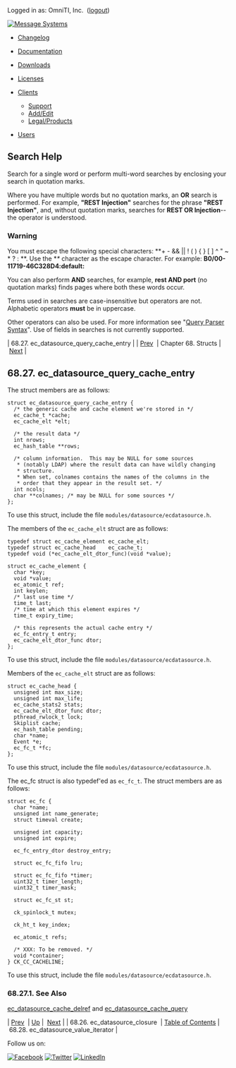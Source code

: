 Logged in as: OmniTI, Inc.  ([logout](https://support.messagesystems.com/logout.php))

[![Message Systems](https://support.messagesystems.com/images/ms-white205.png)](https://support.messagesystems.com/start.php) 

*   [Changelog](https://support.messagesystems.com/start.php?show=changelog)
*   [Documentation](https://support.messagesystems.com/docs/)
*   [Downloads](https://support.messagesystems.com/start.php)

*   [Licenses](https://support.messagesystems.com/license_summary.php)
*   <a href="">Clients</a>
    *   [Support](https://support.messagesystems.com/cs.php)
    *   [Add/Edit](https://support.messagesystems.com/edit_client.php)
    *   [Legal/Products](https://support.messagesystems.com/edit_products.php)
*   [Users](https://support.messagesystems.com/edit_customer.php)

## Search Help

Search for a single word or perform multi-word searches by enclosing your search in quotation marks.

Where you have multiple words but no quotation marks, an **OR** search is performed. For example, **"REST Injection"** searches for the phrase **"REST Injection"**, and, without quotation marks, searches for **REST OR Injection**--the operator is understood.

### Warning

You must escape the following special characters: **+ - && || ! ( ) { } [ ] ^ " ~ * ? : \**. Use the **\** character as the escape character. For example: **B0/00-11719-46C328D4\:default\:**

You can also perform **AND** searches, for example, **rest AND port** (no quotation marks) finds pages where both these words occur.

Terms used in searches are case-insensitive but operators are not. Alphabetic operators **must** be in uppercase.

Other operators can also be used. For more information see "[Query Parser Syntax](https://lucene.apache.org/core/old_versioned_docs/versions/3_0_0/queryparsersyntax.html)". Use of fields in searches is not currently supported.

| 68.27. ec_datasource_query_cache_entry |
| [Prev](structs.ec_datasource_closure.php)  | Chapter 68. Structs |  [Next](structs.ec_datasource_value_iterator.php) |

## 68.27. ec_datasource_query_cache_entry

The struct members are as follows:

```
struct ec_datasource_query_cache_entry {
  /* the generic cache and cache element we're stored in */
  ec_cache_t *cache;
  ec_cache_elt *elt;

  /* the result data */
  int nrows;
  ec_hash_table **rows;

  /* column information.  This may be NULL for some sources
   * (notably LDAP) where the result data can have wildly changing
   * structure.
   * When set, colnames contains the names of the columns in the
   * order that they appear in the result set. */
  int ncols;
  char **colnames; /* may be NULL for some sources */
};
```

To use this struct, include the file `modules/datasource/ecdatasource.h`.

The members of the `ec_cache_elt` struct are as follows:

```
typedef struct ec_cache_element ec_cache_elt;
typedef struct ec_cache_head    ec_cache_t;
typedef void (*ec_cache_elt_dtor_func)(void *value);

struct ec_cache_element {
  char *key;
  void *value;
  ec_atomic_t ref;
  int keylen;
  /* last use time */
  time_t last;
  /* time at which this element expires */
  time_t expiry_time;

  /* this represents the actual cache entry */
  ec_fc_entry_t entry;
  ec_cache_elt_dtor_func dtor;
};
```

To use this struct, include the file `modules/datasource/ecdatasource.h`.

Members of the `ec_cache_elt` struct are as follows:

```
struct ec_cache_head {
  unsigned int max_size;
  unsigned int max_life;
  ec_cache_stats2 stats;
  ec_cache_elt_dtor_func dtor;
  pthread_rwlock_t lock;
  Skiplist cache;
  ec_hash_table pending;
  char *name;
  Event *e;
  ec_fc_t *fc;
};
```

To use this struct, include the file `modules/datasource/ecdatasource.h`.

The ec_fc struct is also typedef'ed as `ec_fc_t`. The struct members are as follows:

```
struct ec_fc {
  char *name;
  unsigned int name_generate;
  struct timeval create;

  unsigned int capacity;
  unsigned int expire;

  ec_fc_entry_dtor destroy_entry;

  struct ec_fc_fifo lru;

  struct ec_fc_fifo *timer;
  uint32_t timer_length;
  uint32_t timer_mask;

  struct ec_fc_st st;

  ck_spinlock_t mutex;

  ck_ht_t key_index;

  ec_atomic_t refs;

  /* XXX: To be removed. */
  void *container;
} CK_CC_CACHELINE;
```

To use this struct, include the file `modules/datasource/ecdatasource.h`.

### 68.27.1. See Also

[ec_datasource_cache_delref](apis.ec_datasource_cache_delref.php "ec_datasource_cache_delref") and [ec_datasource_cache_query](apis.ec_datasource_cache_query.php "ec_datasource_cache_query")

| [Prev](structs.ec_datasource_closure.php)  | [Up](structs.php) |  [Next](structs.ec_datasource_value_iterator.php) |
| 68.26. ec_datasource_closure  | [Table of Contents](index.php) |  68.28. ec_datasource_value_iterator |

Follow us on:

[![Facebook](https://support.messagesystems.com/images/icon-facebook.png)](http://www.facebook.com/messagesystems) [![Twitter](https://support.messagesystems.com/images/icon-twitter.png)](http://twitter.com/#!/MessageSystems) [![LinkedIn](https://support.messagesystems.com/images/icon-linkedin.png)](http://www.linkedin.com/company/message-systems)